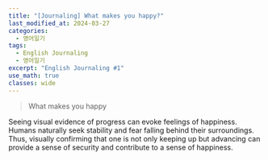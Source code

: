 ```yaml
---
title: "[Journaling] What makes you happy?"
last_modified_at: 2024-03-27
categories:
  - 영어일기
tags:
  - English Journaling
  - 영어일기
excerpt: "English Journaling #1"
use_math: true
classes: wide
---
```


> What makes you happy

Seeing visual evidence of progress can evoke feelings of happiness. 
Humans naturally seek stability and fear falling behind their surroundings. 
Thus, visually confirming that one is not only keeping up but advancing can provide a sense of security and contribute to a sense of happiness.
